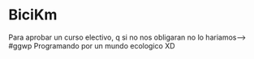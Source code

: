 # BiciKm
Para aprobar un curso electivo, q si no nos obligaran no lo hariamos--> #ggwp
Programando por un mundo ecologico XD

